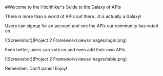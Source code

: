 #Welcome to the Hitchhiker's Guide to the Galaxy of APIs

There is more than a world of APIs out there...it is actually a Galaxy!

Users can signup for an account and see the APIs our community has voted on.

![Screenshot](Project 2 Framework/views/images/login.png)

Even better, users can vote on and even add their own APIs 

![Screenshot](Project 2 Framework/views/images/table.png)

Remember: Don't panic! Enjoy!





